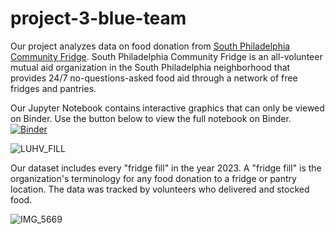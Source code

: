 # project-3-blue-team

Our project analyzes data on food donation from [South Philadelphia Community Fridge](https://www.southphillyfridge.com). South Philadelphia Community Fridge is an all-volunteer mutual aid organization in the South Philadelphia neighborhood that provides 24/7 no-questions-asked food aid through a network of free fridges and pantries. 

Our Jupyter Notebook contains interactive graphics that can only be viewed on Binder. Use the button below to view the full notebook on Binder.
[![Binder](https://mybinder.org/badge_logo.svg)](https://mybinder.org/v2/gh/vjayne93/project-3-blue-team/HEAD?labpath=fridge_fills_draft.ipynb)

![LUHV_FILL](https://github.com/vjayne93/project-3-blue-team/assets/152992214/faa4be10-6c31-4147-a5cd-9e6e1b88a756)

Our dataset includes every "fridge fill" in the year 2023. A "fridge fill" is the organization's terminology for any food donation to a fridge or pantry location. The data was tracked by volunteers who delivered and stocked food.  

![IMG_5669](https://github.com/vjayne93/project-3-blue-team/assets/152992214/3c586e3a-bc59-4f98-b290-f02d997ae32b)

